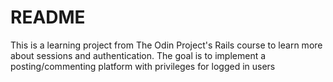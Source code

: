# README

This is a learning project from The Odin Project's Rails course to learn more about sessions and authentication.
The goal is to implement a posting/commenting platform with privileges for logged in users